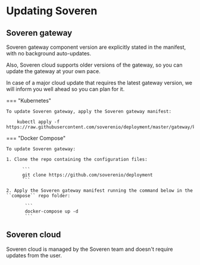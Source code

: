 # Updating Soveren

## Soveren gateway

Soveren gateway component version are explicitly stated in the manifest, with no background auto-updates.

Also, Soveren cloud supports older versions of the gateway, so you can update the gateway at your own pace.

In case of a major cloud update that requires the latest gateway version, we will inform you well ahead so you can plan for it.

=== "Kubernetes"

    To update Soveren gateway, apply the Soveren gateway manifest:   

        kubectl apply -f https://raw.githubusercontent.com/soverenio/deployment/master/gateway/kubernetes/install.yaml  

=== "Docker Compose"

    To update Soveren gateway:

    1. Clone the repo containing the configuration files:
          
          ```
          git clone https://github.com/soverenio/deployment
          ```
          
    2. Apply the Soveren gateway manifest running the command below in the ``compose`` repo folder:
           
           ```
           docker-compose up -d
           ```

## Soveren cloud

Soveren cloud is managed by the Soveren team and doesn't require updates from the user.




